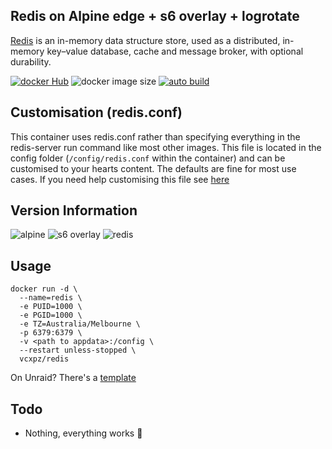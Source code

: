 ## Redis on Alpine edge + s6 overlay + logrotate
[Redis](https://redis.io/) is an in-memory data structure store, used as a distributed, in-memory key–value database, cache and message broker, with optional durability.

[![docker Hub](https://img.shields.io/badge/docker_hub-link-blue?style=for-the-badge&logo=docker)](https://hub.docker.com/repository/docker/vcxpz/redis) ![docker image size](https://img.shields.io/docker/image-size/vcxpz/redis?style=for-the-badge&logo=docker) [![auto build](https://img.shields.io/badge/auto_build-weekly-blue?style=for-the-badge&logo=docker?color=d1aa67)](https://github.com/hydazz/docker-redis/actions?query=workflow%3A%22Cron+Update+CI%22)

## Customisation (redis.conf)
This container uses redis.conf rather than specifying everything in the redis-server run command like most other images. This file is located in the config folder (`/config/redis.conf` within the container) and can be customised to your hearts content. The defaults are fine for most use cases. If you need help customising this file see [here](https://redis.io/topics/config)

## Version Information
![alpine](https://img.shields.io/badge/alpine-edge-0D597F?style=for-the-badge&logo=alpine-linux) ![s6 overlay](https://img.shields.io/badge/s6_overlay-2.1.0.2-blue?style=for-the-badge) ![redis](https://img.shields.io/badge/redis-6.0.9-DC382D?style=for-the-badge&logo=redis)

## Usage
```
docker run -d \
  --name=redis \
  -e PUID=1000 \
  -e PGID=1000 \
  -e TZ=Australia/Melbourne \
  -p 6379:6379 \
  -v <path to appdata>:/config \
  --restart unless-stopped \
  vcxpz/redis
```
On Unraid? There's a [template](https://github.com/hydazz/docker-templates/blob/main/hydaz/Redis.xml)

## Todo
* Nothing, everything works 🙂
